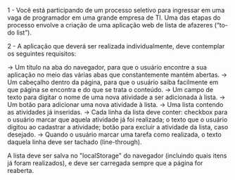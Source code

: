1 - Você está participando de um processo seletivo para ingressar em uma vaga de programador em uma grande empresa de TI. Uma das etapas do processo envolve a criação de uma aplicação web de lista de afazeres (“to-do list”).

2 - A aplicação que deverá ser realizada individualmente, deve contemplar os seguintes requisitos:

→ Um título na aba do navegador, para que o usuário encontre a sua aplicação no meio das várias abas que constantemente mantém abertas.
→ Um cabeçalho dentro da página, para que o usuário saiba facilmente em que página se encontra e do que se trata o conteúdo.
→ Um campo de texto para digitar o nome de uma nova atividade a ser adicionada à lista.
→ Um botão para adicionar uma nova atividade à lista.
→ Uma lista contendo as atividades já inseridas.
→ Cada linha da lista deve conter: checkbox para o usuário marcar que aquela atividade já foi realizada; o texto que o usuário digitou ao cadastrar a atividade; botão para excluir a atividade da lista, caso desejado.
→ Quando o usuário marcar uma tarefa como realizada, o texto daquela linha deve ser tachado (line-through).

A lista deve ser salva no "localStorage" do navegador (incluindo quais itens já foram realizados), e deve ser carregada sempre que a página for reaberta.
